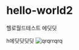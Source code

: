 # hello-world2
헬로월드테스트 에딧딧

h에딧딧딧딧
![qrqrrqrq](https://user-images.githubusercontent.com/85049053/121134904-e9d5e900-c86e-11eb-9c3e-15ba0f63af71.PNG)
